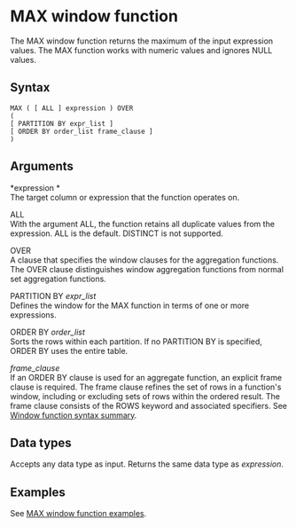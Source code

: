 # MAX window function<a name="r_WF_MAX"></a>

 The MAX window function returns the maximum of the input expression values\. The MAX function works with numeric values and ignores NULL values\. 

## Syntax<a name="r_WF_MAX-synopsis"></a>

```
MAX ( [ ALL ] expression ) OVER
(
[ PARTITION BY expr_list ]
[ ORDER BY order_list frame_clause ]
)
```

## Arguments<a name="r_WF_MAX-arguments"></a>

 *expression *   
The target column or expression that the function operates on\. 

ALL   
With the argument ALL, the function retains all duplicate values from the expression\. ALL is the default\. DISTINCT is not supported\.

OVER   
 A clause that specifies the window clauses for the aggregation functions\. The OVER clause distinguishes window aggregation functions from normal set aggregation functions\.

PARTITION BY *expr\_list*   
Defines the window for the MAX function in terms of one or more expressions\.

ORDER BY *order\_list*   
Sorts the rows within each partition\. If no PARTITION BY is specified, ORDER BY uses the entire table\.

 *frame\_clause*   
If an ORDER BY clause is used for an aggregate function, an explicit frame clause is required\. The frame clause refines the set of rows in a function's window, including or excluding sets of rows within the ordered result\. The frame clause consists of the ROWS keyword and associated specifiers\. See [Window function syntax summary](r_Window_function_synopsis.md)\.

## Data types<a name="r_WF_MAX-data-types"></a>

Accepts any data type as input\. Returns the same data type as *expression*\.

## Examples<a name="r_WF_MAX-examples"></a>

See [MAX window function examples](r_Examples_of_max_WF.md)\.